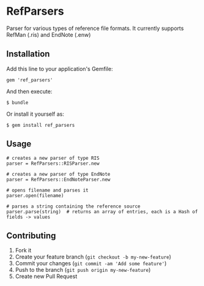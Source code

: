 # RefParsers

Parser for various types of reference file formats. It currently supports RefMan (.ris) and EndNote (.enw)

## Installation

Add this line to your application's Gemfile:

    gem 'ref_parsers'

And then execute:

    $ bundle

Or install it yourself as:

    $ gem install ref_parsers

## Usage

    # creates a new parser of type RIS
    parser = RefParsers::RISParser.new

    # creates a new parser of type EndNote
    parser = RefParsers::EndNoteParser.new

    # opens filename and parses it
    parser.open(filename)

    # parses a string containing the reference source
    parser.parse(string)  # returns an array of entries, each is a Hash of fields -> values

## Contributing

1. Fork it
2. Create your feature branch (`git checkout -b my-new-feature`)
3. Commit your changes (`git commit -am 'Add some feature'`)
4. Push to the branch (`git push origin my-new-feature`)
5. Create new Pull Request
